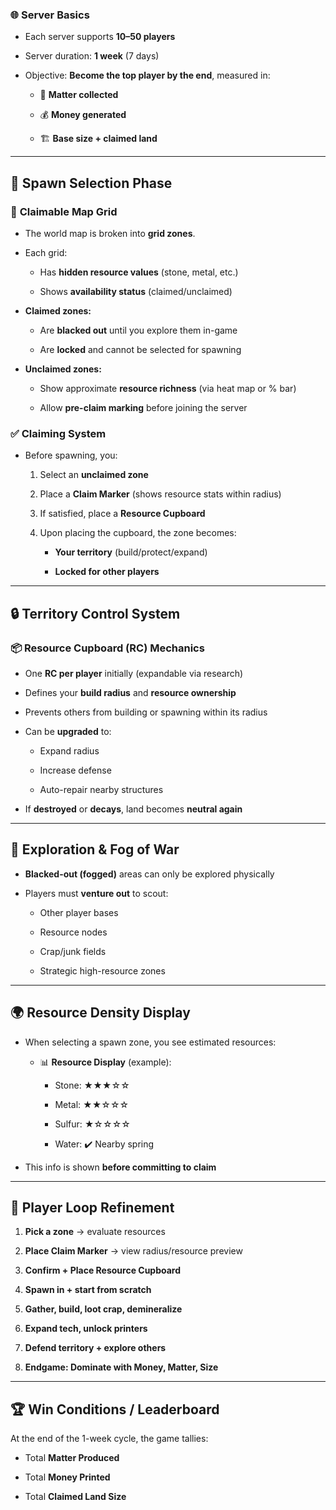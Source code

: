 
### 🌐 **Server Basics**

- Each server supports **10–50 players**
    
- Server duration: **1 week** (7 days)
    
- Objective: **Become the top player by the end**, measured in:
    
    - 🔹 **Matter collected**
        
    - 💰 **Money generated**
        
    - 🏗️ **Base size + claimed land**
        

---

## 📍 **Spawn Selection Phase**

### 🔲 **Claimable Map Grid**

- The world map is broken into **grid zones**.
    
- Each grid:
    
    - Has **hidden resource values** (stone, metal, etc.)
        
    - Shows **availability status** (claimed/unclaimed)
        
- **Claimed zones:**
    
    - Are **blacked out** until you explore them in-game
        
    - Are **locked** and cannot be selected for spawning
        
- **Unclaimed zones:**
    
    - Show approximate **resource richness** (via heat map or % bar)
        
    - Allow **pre-claim marking** before joining the server
        

### ✅ **Claiming System**

- Before spawning, you:
    
    1. Select an **unclaimed zone**
        
    2. Place a **Claim Marker** (shows resource stats within radius)
        
    3. If satisfied, place a **Resource Cupboard**
        
    4. Upon placing the cupboard, the zone becomes:
        
        - **Your territory** (build/protect/expand)
            
        - **Locked for other players**
            

---

## 🔒 **Territory Control System**

### 📦 **Resource Cupboard (RC) Mechanics**

- One **RC per player** initially (expandable via research)
    
- Defines your **build radius** and **resource ownership**
    
- Prevents others from building or spawning within its radius
    
- Can be **upgraded** to:
    
    - Expand radius
        
    - Increase defense
        
    - Auto-repair nearby structures
        
- If **destroyed** or **decays**, land becomes **neutral again**
    

---

## 🧭 **Exploration & Fog of War**

- **Blacked-out (fogged)** areas can only be explored physically
    
- Players must **venture out** to scout:
    
    - Other player bases
        
    - Resource nodes
        
    - Crap/junk fields
        
    - Strategic high-resource zones
        

---

## 🌍 **Resource Density Display**

- When selecting a spawn zone, you see estimated resources:
    
    - 📊 **Resource Display** (example):
        
        - Stone: ★★★☆☆
            
        - Metal: ★★☆☆☆
            
        - Sulfur: ★☆☆☆☆
            
        - Water: ✔️ Nearby spring
            
- This info is shown **before committing to claim**
    

---

## 🔄 **Player Loop Refinement**

1. **Pick a zone** → evaluate resources
    
2. **Place Claim Marker** → view radius/resource preview
    
3. **Confirm + Place Resource Cupboard**
    
4. **Spawn in + start from scratch**
    
5. **Gather, build, loot crap, demineralize**
    
6. **Expand tech, unlock printers**
    
7. **Defend territory + explore others**
    
8. **Endgame: Dominate with Money, Matter, Size**
    

---

## 🏆 **Win Conditions / Leaderboard**

At the end of the 1-week cycle, the game tallies:

- Total **Matter Produced**
    
- Total **Money Printed**
    
- Total **Claimed Land Size**